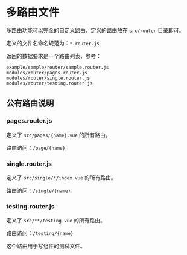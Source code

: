 # 多路由文件

多路由功能可以完全的自定义路由，定义的路由放在 `src/router` 目录即可。

定义的文件名命名规范为：`*.router.js`

返回的数据要求是一个路由列表，参考：
```
example/sample/router/sample.router.js
modules/router/pages.router.js
modules/router/single.router.js
modules/router/testing.router.js
```

## 公有路由说明

### pages.router.js
定义了 `src/pages/{name}.vue` 的所有路由。

路由访问：`/page/{name}`

### single.router.js
定义了 `src/single/*/index.vue` 的所有路由。

路由访问：`/single/{name}`

### testing.router.js
定义了 `src/**/testing.vue` 的所有路由。

路由访问：`/testing/{name}`

这个路由用于写组件的测试文件。
